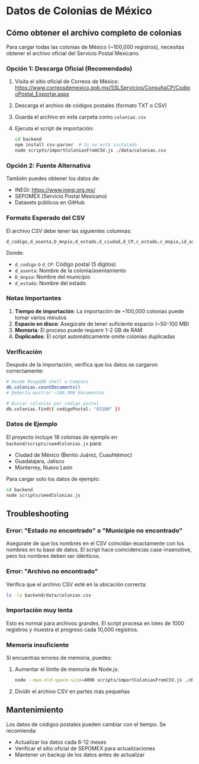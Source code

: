 # Datos de Colonias de México

## Cómo obtener el archivo completo de colonias

Para cargar todas las colonias de México (~100,000 registros), necesitas obtener el archivo oficial del Servicio Postal Mexicano.

### Opción 1: Descarga Oficial (Recomendado)

1. Visita el sitio oficial de Correos de México:
   https://www.correosdemexico.gob.mx/SSLServicios/ConsultaCP/CodigoPostal_Exportar.aspx

2. Descarga el archivo de códigos postales (formato TXT o CSV)

3. Guarda el archivo en esta carpeta como `colonias.csv`

4. Ejecuta el script de importación:
   ```bash
   cd backend
   npm install csv-parser  # Si no está instalado
   node scripts/importColoniasFromCSV.js ./data/colonias.csv
   ```

### Opción 2: Fuente Alternativa

También puedes obtener los datos de:
- INEGI: https://www.inegi.org.mx/
- SEPOMEX (Servicio Postal Mexicano)
- Datasets públicos en GitHub

### Formato Esperado del CSV

El archivo CSV debe tener las siguientes columnas:

```
d_codigo,d_asenta,D_mnpio,d_estado,d_ciudad,d_CP,c_estado,c_mnpio,id_asenta_cpcons,d_zona,c_cve_ciudad
```

Donde:
- `d_codigo` o `d_CP`: Código postal (5 dígitos)
- `d_asenta`: Nombre de la colonia/asentamiento
- `D_mnpio`: Nombre del municipio
- `d_estado`: Nombre del estado

### Notas Importantes

1. **Tiempo de importación**: La importación de ~100,000 colonias puede tomar varios minutos
2. **Espacio en disco**: Asegúrate de tener suficiente espacio (~50-100 MB)
3. **Memoria**: El proceso puede requerir 1-2 GB de RAM
4. **Duplicados**: El script automáticamente omite colonias duplicadas

### Verificación

Después de la importación, verifica que los datos se cargaron correctamente:

```bash
# Desde MongoDB shell o Compass
db.colonias.countDocuments()
# Debería mostrar ~100,000 documentos

# Buscar colonias por código postal
db.colonias.find({ codigoPostal: "03100" })
```

### Datos de Ejemplo

El proyecto incluye 18 colonias de ejemplo en `backend/scripts/seedColonias.js` para:
- Ciudad de México (Benito Juárez, Cuauhtémoc)
- Guadalajara, Jalisco
- Monterrey, Nuevo León

Para cargar solo los datos de ejemplo:
```bash
cd backend
node scripts/seedColonias.js
```

## Troubleshooting

### Error: "Estado no encontrado" o "Municipio no encontrado"

Asegúrate de que los nombres en el CSV coincidan exactamente con los nombres en tu base de datos. El script hace coincidencias case-insensitive, pero los nombres deben ser idénticos.

### Error: "Archivo no encontrado"

Verifica que el archivo CSV esté en la ubicación correcta:
```bash
ls -la backend/data/colonias.csv
```

### Importación muy lenta

Esto es normal para archivos grandes. El script procesa en lotes de 1000 registros y muestra el progreso cada 10,000 registros.

### Memoria insuficiente

Si encuentras errores de memoria, puedes:
1. Aumentar el límite de memoria de Node.js:
   ```bash
   node --max-old-space-size=4096 scripts/importColoniasFromCSV.js ./data/colonias.csv
   ```
2. Dividir el archivo CSV en partes más pequeñas

## Mantenimiento

Los datos de códigos postales pueden cambiar con el tiempo. Se recomienda:
- Actualizar los datos cada 6-12 meses
- Verificar el sitio oficial de SEPOMEX para actualizaciones
- Mantener un backup de los datos antes de actualizar
